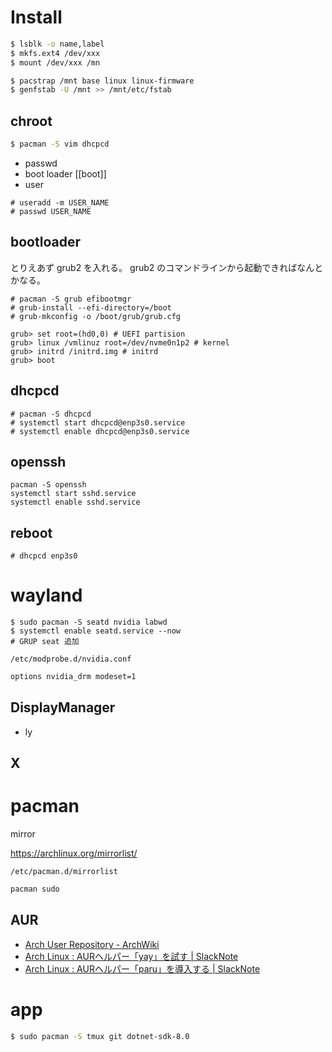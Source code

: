 # Install

```sh
$ lsblk -o name,label
$ mkfs.ext4 /dev/xxx
$ mount /dev/xxx /mn

$ pacstrap /mnt base linux linux-firmware
$ genfstab -U /mnt >> /mnt/etc/fstab
```

## chroot

```sh
$ pacman -S vim dhcpcd
```

- passwd
- boot loader [[boot]]
- user

```
# useradd -m USER_NAME
# passwd USER_NAME
```

## bootloader

とりえあず grub2 を入れる。
grub2 のコマンドラインから起動できればなんとかなる。

```
# pacman -S grub efibootmgr
# grub-install --efi-directory=/boot
# grub-mkconfig -o /boot/grub/grub.cfg
```

```
grub> set root=(hd0,0) # UEFI partision
grub> linux /vmlinuz root=/dev/nvme0n1p2 # kernel
grub> initrd /initrd.img # initrd
grub> boot
```

## dhcpcd

```
# pacman -S dhcpcd
# systemctl start dhcpcd@enp3s0.service
# systemctl enable dhcpcd@enp3s0.service
```

## openssh

```
pacman -S openssh
systemctl start sshd.service
systemctl enable sshd.service
```

## reboot

```
# dhcpcd enp3s0
```

# wayland

```
$ sudo pacman -S seatd nvidia labwd
$ systemctl enable seatd.service --now
# GRUP seat 追加
```

`/etc/modprobe.d/nvidia.conf`

```sh
options nvidia_drm modeset=1
```

## DisplayManager

- ly

## X

# pacman

mirror

https://archlinux.org/mirrorlist/

`/etc/pacman.d/mirrorlist`

```sh
pacman sudo
```

## AUR

- [Arch User Repository - ArchWiki](https://wiki.archlinux.jp/index.php/Arch_User_Repository)
- [Arch Linux : AURヘルパー「yay」を試す | SlackNote](https://slacknotebook.com/testing-out-arch-linux-aur-helper-yay/)
- [Arch Linux : AURヘルパー「paru」を導入する | SlackNote](https://slacknotebook.com/arch-linux-aur-helper-paru/)

# app

```sh
$ sudo pacman -S tmux git dotnet-sdk-8.0
```
